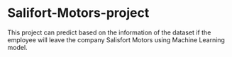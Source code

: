 # Salifort-Motors-project
This project can predict based on the information of the dataset if the employee will leave the company Salisfort Motors using Machine Learning model.
